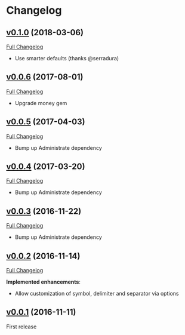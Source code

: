 # Changelog

## [v0.1.0](https://github.com/zooppa/administrate-field-money/tree/v0.1.0) (2018-03-06)

[Full Changelog](https://github.com/zooppa/administrate-field-money/compare/v0.0.6...v0.1.0)

* Use smarter defaults (thanks @serradura)

## [v0.0.6](https://github.com/zooppa/administrate-field-money/tree/v0.0.6) (2017-08-01)

[Full Changelog](https://github.com/zooppa/administrate-field-money/compare/v0.0.5...v0.0.6)

* Upgrade money gem

## [v0.0.5](https://github.com/zooppa/administrate-field-money/tree/v0.0.5) (2017-04-03)

[Full Changelog](https://github.com/zooppa/administrate-field-money/compare/v0.0.4...v0.0.5)

* Bump up Administrate dependency

## [v0.0.4](https://github.com/zooppa/administrate-field-money/tree/v0.0.4) (2017-03-20)

[Full Changelog](https://github.com/zooppa/administrate-field-money/compare/v0.0.3...v0.0.4)

* Bump up Administrate dependency

## [v0.0.3](https://github.com/zooppa/administrate-field-money/tree/v0.0.3) (2016-11-22)

[Full Changelog](https://github.com/zooppa/administrate-field-money/compare/v0.0.2...v0.0.3)

* Bump up Administrate dependency

## [v0.0.2](https://github.com/zooppa/administrate-field-money/tree/v0.0.2) (2016-11-14)

[Full Changelog](https://github.com/zooppa/administrate-field-money/compare/v0.0.1...v0.0.2)

**Implemented enhancements**:

* Allow customization of symbol, delimiter and separator via options

## [v0.0.1](https://github.com/zooppa/administrate-field-money/tree/v0.0.1) (2016-11-11)

First release
